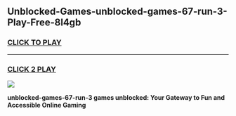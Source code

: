 
## Unblocked-Games-unblocked-games-67-run-3-Play-Free-8l4gb
<h3>
<a href="https://premium76.site?title=unblocked-games-67-run-3&ref=19M">CLICK TO PLAY</a></h3>
<hr>

<h3>
<a href="https://premium76.site?title=unblocked-games-67-run-3&ref=19M">CLICK 2 PLAY</a>
  
</h3>

<a href="https://premium76.site?title=unblocked-games-67-run-3&ref=19M"><img src="https://clearcache.store/games.png"></a>


**unblocked-games-67-run-3 games unblocked: Your Gateway to Fun and Accessible Online Gaming**
